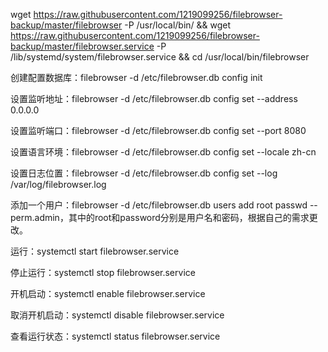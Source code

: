 wget https://raw.githubusercontent.com/1219099256/filebrowser-backup/master/filebrowser -P /usr/local/bin/ && wget https://raw.githubusercontent.com/1219099256/filebrowser-backup/master/filebrowser.service -P /lib/systemd/system/filebrowser.service && cd /usr/local/bin/filebrowser

创建配置数据库：filebrowser -d /etc/filebrowser.db config init

设置监听地址：filebrowser -d /etc/filebrowser.db config set --address 0.0.0.0

设置监听端口：filebrowser -d /etc/filebrowser.db config set --port 8080

设置语言环境：filebrowser -d /etc/filebrowser.db config set --locale zh-cn

设置日志位置：filebrowser -d /etc/filebrowser.db config set --log /var/log/filebrowser.log

添加一个用户：filebrowser -d /etc/filebrowser.db users add root passwd --perm.admin，其中的root和password分别是用户名和密码，根据自己的需求更改。

运行：systemctl start filebrowser.service

停止运行：systemctl stop filebrowser.service

开机启动：systemctl enable filebrowser.service

取消开机启动：systemctl disable filebrowser.service

查看运行状态：systemctl status filebrowser.service
